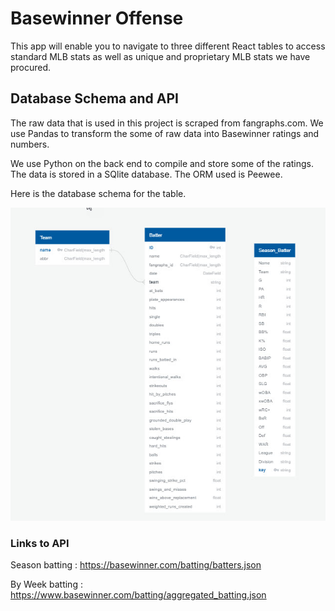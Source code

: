 # Basewinner Offense

This app will enable you to navigate to three different React tables to access standard MLB stats as well as unique and proprietary MLB stats we have procured.

## Database Schema and API

The raw data that is used in this project is scraped from fangraphs.com. We use Pandas to transform the some of raw data into Basewinner ratings and numbers.

We use Python on the back end to compile and store some of the ratings. The data is stored in a SQlite database. The ORM used is Peewee.

Here is the database schema for the table.

![](src/pictures/basewinner-offense-schema.jpg)

### Links to API

Season batting : https://basewinner.com/batting/batters.json

By Week batting : https://www.basewinner.com/batting/aggregated_batting.json
